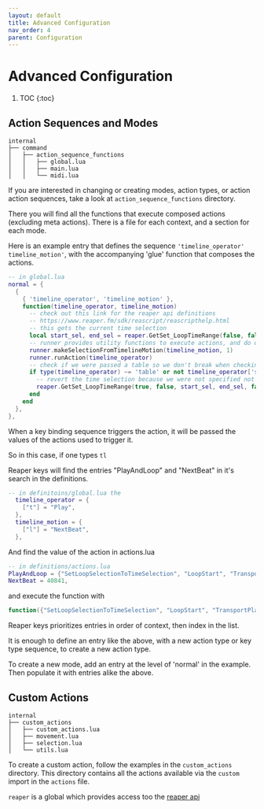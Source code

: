 ```yaml
---
layout: default
title: Advanced Configuration
nav_order: 4
parent: Configuration
---
```


# Advanced Configuration

1. TOC
{:toc}


## Action Sequences and Modes

    internal
    ├── command
    │   ├── action_sequence_functions
    │   │   ├── global.lua
    │   │   ├── main.lua
    │   │   └── midi.lua


If you are interested in changing or creating modes, action types, or action action sequences, take a look at `action_sequence_functions` directory.

There you will find all the functions that execute composed actions (excluding
meta actions). There is a file for each context, and a section for each mode.

Here is an example entry that defines the sequence `'timeline_operator'
timeline_motion'`, with the accompanying 'glue' function that composes the actions.

``` lua
-- in global.lua
normal = {
  {
    { 'timeline_operator', 'timeline_motion' },
    function(timeline_operator, timeline_motion)
      -- check out this link for the reaper api definitions
      -- https://www.reaper.fm/sdk/reascript/reascripthelp.html
      -- this gets the current time selection
      local start_sel, end_sel = reaper.GetSet_LoopTimeRange(false, false, 0, 0, false)
      -- runner provides utility functions to execute actions, and do other things
      runner.makeSelectionFromTimelineMotion(timeline_motion, 1)
      runner.runAction(timeline_operator)
      -- check if we were passed a table so we don't break when checking an option
      if type(timeline_operator) ~= 'table' or not timeline_operator['setTimeSelection'] then
        -- revert the time selection because we were not specified not to
        reaper.GetSet_LoopTimeRange(true, false, start_sel, end_sel, false)
      end
    end
  },
},
```

When a key binding sequence triggers the action, it will be passed the values of
the actions used to trigger it.

So in this case, if one types `tl`

Reaper keys will find the entries "PlayAndLoop" and "NextBeat" in it's search in the definitions.

``` lua
-- in definitoins/global.lua the
  timeline_operator = {
    ["t"] = "Play",
  },
  timeline_motion = {
    ["l"] = "NextBeat",
  },
```

And find the value of the action in actions.lua

``` lua
-- in definitions/actions.lua
PlayAndLoop = {"SetLoopSelectionToTimeSelection", "LoopStart", "TransportPlay", setTimeSelection=true},
NextBeat = 40841,
```

and execute the function with

``` lua
function({"SetLoopSelectionToTimeSelection", "LoopStart", "TransportPlay", setTimeSelection=true}, 40841)
```

Reaper keys prioritizes entries in order of  context, then index in the list.

It is enough to define an entry like the above, with a new action type or key
type sequence, to create a new action type.

To create a new mode, add an entry at the level of 'normal' in the example. Then
populate it with entries alike the above.


## Custom Actions

    internal
    ├── custom_actions
    │   ├── custom_actions.lua
    │   ├── movement.lua
    │   ├── selection.lua
    │   └── utils.lua

To create a custom action, follow the examples in the `custom_actions` directory. This directory contains all the actions available via the `custom` import in the `actions` file. 

`reaper` is a global which provides access too the [reaper api](https://www.reaper.fm/sdk/reascript/reascripthelp.html#l)


